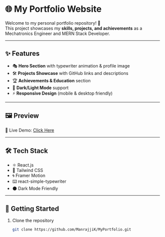 # 🌐 My Portfolio Website

Welcome to my personal portfolio repository! 🚀  
This project showcases my **skills, projects, and achievements** as a Mechatronics Engineer and MERN Stack Developer.  

---

## ✨ Features
- 🎭 **Hero Section** with typewriter animation & profile image  
- 🛠️ **Projects Showcase** with GitHub links and descriptions  
- 🏆 **Achievements & Education** section  
- 🌙 **Dark/Light Mode** support  
- ⚡ **Responsive Design** (mobile & desktop friendly)  

---

## 🖼️ Preview
🔗 Live Demo: [Click Here](https://your-portfolio-link.vercel.app)  

---

## 🛠️ Tech Stack
- ⚛️ React.js  
- 🎨 Tailwind CSS  
- 🌀 Framer Motion  
- ⌨️ react-simple-typewriter  
- 🌑 Dark Mode Friendly  

---

## 🚀 Getting Started

1. Clone the repository  
   ```bash
   git clone https://github.com/ManrajjiK/MyPortfolio.git
